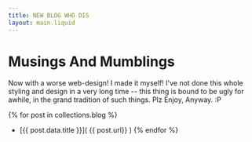 ```yaml
---
title: NEW BLOG WHO DIS
layout: main.liquid
---
```


# Musings And Mumblings 

Now with a worse web-design! I made it myself! I've not done this whole styling and design in a very long time -- this thing is bound to be ugly for awhile, in the grand tradition of such things. Plz Enjoy, Anyway. :P 


{% for post in collections.blog %}
- [{{ post.data.title }}]( {{ post.url}} )
{% endfor %}

